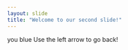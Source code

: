 ```yaml
---
layout: slide
title: "Welcome to our second slide!"
---
```

you blue
Use the left arrow to go back!
